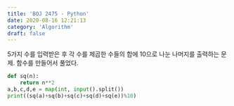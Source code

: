 ```yaml
---
title: 'BOJ 2475 - Python'
date: 2020-08-16 12:21:13
category: 'Algorithm'
draft: false
---
```

5가지 수를 입력받은 후 각 수를 제곱한 수들의 합에 10으로 나눈 나머지를 출력하는 문제. 함수를 만들어서 풀었다.
```python
def sq(n):
    return n**2
a,b,c,d,e = map(int, input().split())
print((sq(a)+sq(b)+sq(c)+sq(d)+sq(e))%10)

```